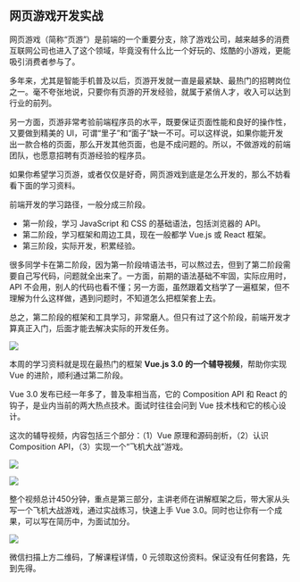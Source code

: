 ## 网页游戏开发实战

网页游戏（简称“页游”）是前端的一个重要分支，除了游戏公司，越来越多的消费互联网公司也进入了这个领域，毕竟没有什么比一个好玩的、炫酷的小游戏，更能吸引消费者参与了。

多年来，尤其是智能手机普及以后，页游开发就一直是最紧缺、最热门的招聘岗位之一。毫不夸张地说，只要你有页游的开发经验，就属于紧俏人才，收入可以达到行业的前列。

另一方面，页游非常考验前端程序员的水平，既要保证页面性能和良好的操作性，又要做到精美的 UI，可谓“里子”和“面子”缺一不可。可以这样说，如果你能开发出一款合格的页面，那么开发其他页面，也是不成问题的。所以，不做游戏的前端团队，也愿意招聘有页游经验的程序员。

如果你希望学习页游，或者仅仅是好奇，网页游戏到底是怎么开发的，那么不妨看看下面的学习资料。


前端开发的学习路径，一般分成三阶段。

- 第一阶段，学习 JavaScript 和 CSS 的基础语法，包括浏览器的 API。
- 第二阶段，学习框架和周边工具，现在一般都学 Vue.js 或 React 框架。
- 第三阶段，实际开发，积累经验。

很多同学卡在第二阶段，因为第一阶段啃语法书，可以熬过去，但到了第二阶段需要自己写代码，问题就全出来了。一方面，前期的语法基础不牢固，实际应用时，API 不会用，别人的代码也看不懂；另一方面，虽然跟着文档学了一遍框架，但不理解为什么这样做，遇到问题时，不知道怎么把框架套上去。

总之，第二阶段的框架和工具学习，非常磨人。但只有过了这个阶段，前端开发才算真正入门，后面才能去解决实际的开发任务。

![](https://cdn.beekka.com/blogimg/asset/202109/bg2021092802.jpg)

本周的学习资料就是现在最热门的框架 **Vue.js 3.0 的一个辅导视频**，帮助你实现 Vue 的进阶，顺利通过第二阶段。

Vue 3.0 发布已经一年多了，普及率相当高，它的 Composition API 和 React 的钩子，是业内当前的两大热点技术。面试时往往会问到 Vue 技术栈和它的核心设计。

这次的辅导视频，内容包括三个部分：（1）Vue 原理和源码剖析，（2）认识 Composition API，（3）实现一个“飞机大战”游戏。

![](https://cdn.beekka.com/blogimg/asset/202012/bg2020123014.jpg)

![](https://cdn.beekka.com/blogimg/asset/202012/bg2020123016.jpg)

整个视频总计450分钟，重点是第三部分，主讲老师在讲解框架之后，带大家从头写一个飞机大战游戏，通过实战练习，快速上手 Vue 3.0。同时也让你有一个成果，可以写在简历中，为面试加分。

![](https://cdn.beekka.com/blogimg/asset/202109/bg2021092801.jpg)

微信扫描上方二维码，了解课程详情，0 元领取这份资料。保证没有任何套路，先到先得。